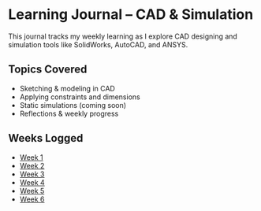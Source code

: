# Learning Journal – CAD & Simulation

This journal tracks my weekly learning as I explore CAD designing and simulation tools like SolidWorks, AutoCAD, and ANSYS.

## Topics Covered
- Sketching & modeling in CAD
- Applying constraints and dimensions
- Static simulations (coming soon)
- Reflections & weekly progress

## Weeks Logged
- [Week 1](./Week_01.md) 
- [Week 2](Week-2_Drawing/README.md)
- [Week 3](Week-3_Drawings/README.md)
- [Week 4](Week-4-Drawing/README.md)
- [Week 5](Week-5-Drawings/README.md)
- [Week 6](Week-6-Drawings/README.md)
